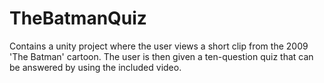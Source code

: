 # TheBatmanQuiz
Contains a unity project where the user views a short clip from the 2009 'The Batman' cartoon. The user is then given a ten-question quiz that can be answered by using the included video.
